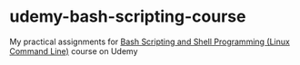 # udemy-bash-scripting-course
My practical assignments for  [Bash Scripting and Shell Programming (Linux Command Line)](https://www.udemy.com/course/bash-scripting/) course on Udemy
